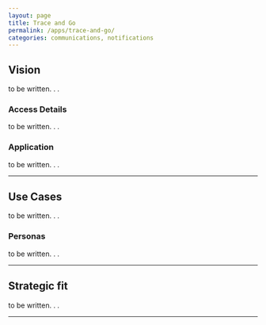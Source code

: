 ```yaml
---
layout: page
title: Trace and Go
permalink: /apps/trace-and-go/
categories: communications, notifications
---
```


## Vision

to be written. . . 


### Access Details

to be written. . . 


### Application

to be written. . . 


---

## Use Cases

to be written. . . 


### Personas

to be written. . . 

---

## Strategic fit

to be written. . . 

---

